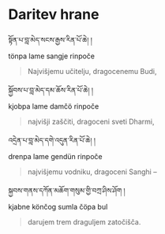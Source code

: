 <!-- Custom CSS styling: --->
<link rel="stylesheet" href="./stylesheet.css" type="text/css" />

# Daritev hrane

སྟོན་པ་བླ་མེད་སངས་རྒྱས་རིན་པོ་ཆེ། །  
tönpa lame sangje rinpoče  
>Najvišjemu učitelju, dragocenemu Budi,

སྐྱོབས་པ་བླ་མེད་དམ་ཆོས་རིན་པོ་ཆེ། །  
kjobpa lame damčö rinpoče  
>najvišji zaščiti, dragoceni sveti Dharmi,

འདྲེན་པ་བླ་མེད་དགེ་འདུན་རིན་པོ་ཆེ། །  
drenpa lame gendün rinpoče  
>najvišjemu vodniku, dragoceni Sanghi –

སྐྱབས་གནས་དཀོན་མཆོག་གསུམ་གྱི་བཀྲ་ཤིས་ཤོག །  
kjabne könčog sumla čöpa bul  
>darujem trem draguljem zatočišča.

